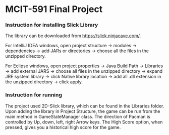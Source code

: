 # MCIT-591 Final Project


### Instruction for installing Slick Library
The library can be downloaded from https://slick.ninjacave.com/. <br />

For IntelliJ IDEA windows, open project structure -> modules -> dependencies -> add JARs or directories -> choose all the files in the unzipped directory.<br />

For Eclipse windows, open project properties -> Java Build Path -> Libraries -> add external JARS -> choose all files in the unzipped directory -> expand JRE system library -> click Native library location -> add all .dll extension in the unzipped directory -> click apply.


### Instruction for running
The project used 2D-Slick library, which can be found in the Libraries folder. Upon adding the library in Project Structure, the game can be run from the main method in GameStateManager class. The direction of Pacman is controlled by Up, down, left, right Arrow keys. The High Score option, when pressed, gives you a historical high score for the game.
